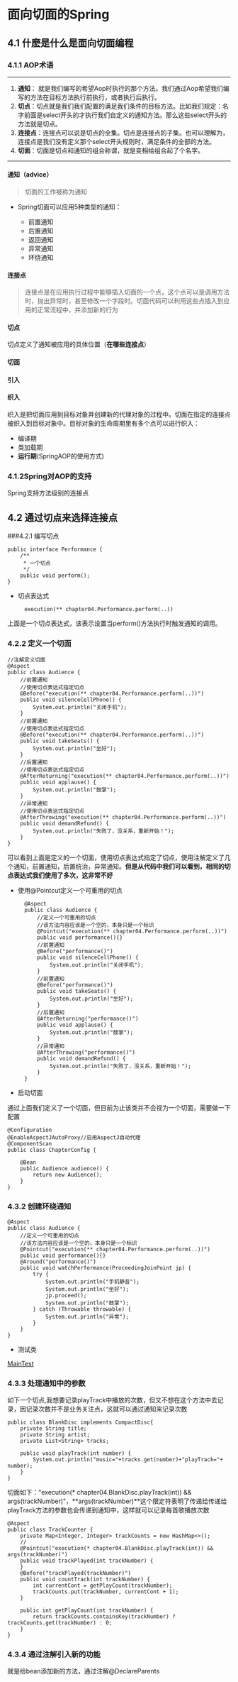 # 面向切面的Spring

## 4.1 什麽是什么是面向切面编程

### 4.1.1 AOP术语
------
1. **通知**： 就是我们编写的希望Aop时执行的那个方法。我们通过Aop希望我们编写的方法在目标方法执行前执行，或者执行后执行。
2. **切点**：切点就是我们我们配置的满足我们条件的目标方法。比如我们规定：名字前面是select开头的才执行我们自定义的通知方法。那么这些select开头的方法就是切点。
3. **连接点**：连接点可以说是切点的全集。切点是连接点的子集。也可以理解为，连接点是我们没有定义那个select开头规则时，满足条件的全部的方法。
4. **切面**：切面是切点和通知的组合称谓，就是变相给组合起了个名字。
 
------

#### 通知（advice）

> 切面的工作被称为通知

* Spring切面可以应用5种类型的通知：

	- 前置通知
	- 后置通知
	- 返回通知
	- 异常通知
	- 环绕通知

#### 连接点

> 连接点是在应用执行过程中能够插入切面的一个点，这个点可以是调用方法时，抛出异常时，甚至修改一个字段时。切面代码可以利用这些点插入到应用的正常流程中，并添加新的行为

#### 切点

切点定义了通知被应用的具体位置（**在哪些连接点**）

#### 切面

#### 引入



#### 织入

织入是把切面应用到目标对象并创建新的代理对象的过程中。切面在指定的连接点被织入到目标对象中。目标对象的生命周期里有多个点可以进行织入：

* 编译期
* 类加载期
* **运行期**(SpringAOP的使用方式)

### 4.1.2Spring对AOP的支持

Spring支持方法级别的连接点

## 4.2 通过切点来选择连接点

###4.2.1 编写切点

	public interface Performance {
	    /**
	     * 一个切点
	     */
	    public void perform();
	}

* 切点表达式

		execution(** chapter04.Performance.perform(..))

上面是一个切点表达式，该表示设置当perform()方法执行时触发通知的调用。

### 4.2.2 定义一个切面

	//注解定义切面
	@Aspect
	public class Audience {
	    //前置通知
	    //使用切点表达式指定切点
		@Before("execution(** chapter04.Performance.perform(..))")
	    public void silenceCellPhone() {
	        System.out.println("关闭手机");
	    }
	    //前置通知
	    //使用切点表达式指定切点
		@Before("execution(** chapter04.Performance.perform(..))")
	    public void takeSeats() {
	        System.out.println("坐好");
	    }
	    //后置通知
	    //使用切点表达式指定切点
		@AfterReturning("execution(** chapter04.Performance.perform(..))")
	    public void applause() {
	        System.out.println("鼓掌");
	    }
	    //异常通知
		//使用切点表达式指定切点
	    @AfterThrowing("execution(** chapter04.Performance.perform(..))")
	    public void demandRefund() {
	        System.out.println("失败了，没关系，重新开始！");
	    }
	}

可以看到上面是定义的一个切面，使用切点表达式指定了切点，使用注解定义了几个通知，前置通知，后置统治，异常通知。**但是从代码中我们可以看到，相同的切点表达式我们使用了多次，这非常不好**

* 使用@Pointcut定义一个可重用的切点

		@Aspect
		public class Audience {
		    //定义一个可重用的切点
		    //该方法内容应该是一个空的，本身只是一个标识
		    @Pointcut("execution(** chapter04.Performance.perform(..))")
		    public void performance(){}
		    //前置通知
		    @Before("performance()")
		    public void silenceCellPhone() {
		        System.out.println("关闭手机");
		    }
		    //前置通知
		    @Before("performance()")
		    public void takeSeats() {
		        System.out.println("坐好");
		    }
		    //后置通知
		    @AfterReturning("performance()")
		    public void applause() {
		        System.out.println("鼓掌");
		    }
		    //异常通知
		    @AfterThrowing("performance()")
		    public void demandRefund() {
		        System.out.println("失败了，没关系，重新开始！");
		    }
		}

* 启动切面

通过上面我们定义了一个切面，但目前为止该类并不会视为一个切面，需要做一下配置

	@Configuration
	@EnableAspectJAutoProxy//启用AspectJ自动代理
	@ComponentScan
	public class ChapterConfig {
	
	    @Bean
	    public Audience audience() {
	        return new Audience();
	    }
	}

### 4.3.2 创建环绕通知

	@Aspect
	public class Audience {
	    //定义一个可重用的切点
	    //该方法内容应该是一个空的，本身只是一个标识
	    @Pointcut("execution(** chapter04.Performance.perform(..))")
	    public void performance(){}
	    @Around("performance()")
	    public void watchPerformance(ProceedingJoinPoint jp) {
	        try {
	            System.out.println("手机静音");
	            System.out.println("坐好");
	            jp.proceed();
	            System.out.println("鼓掌");
	        } catch (Throwable throwable) {
	            System.out.println("异常");
	        }
	    }
	}

* 测试类

[MainTest](https://github.com/shanyao19940801/BookeNote/blob/master/SringInAction/springinaction/chapter02/src/main/java/chapter04/MainTest.java)

### 4.3.3 处理通知中的参数

如下一个切点,我想要记录playTrack中播放的次数，但又不想在这个方法中去记录，因记录次数并不是业务关注点，这就可以通过通知来记录次数

	public class BlankDisc implements CompactDisc{
	    private String title;
	    private String artist;
	    private List<String> tracks;
	
		public void playTrack(int number) {
		    System.out.println("music="+tracks.get(number)+"playTrack="+ number);
		}
	}


切面如下："execution(* chapter04.BlankDisc.playTrack(int)) && args(trackNumber)"，**args(trackNumber)**这个限定符表明了传递给传递给playTrack方法的参数也会传递到通知中，这样就可以记录每首歌播放次数

	@Aspect
	public class TrackCounter {
	    private Map<Integer, Integer> trackCounts = new HashMap<>();
		//
	    @Pointcut("execution(* chapter04.BlankDisc.playTrack(int)) && args(trackNumber)")
	    public void trackPlayed(int trackNumber) {
	    }
	    @Before("trackPlayed(trackNumber)")
	    public void countTrack(int trackNumber) {
	        int currentCont = getPlayCount(trackNumber);
	        trackCounts.put(trackNumber, currentCont + 1);
	    }
	
	    public int getPlayCount(int trackNumber) {
	        return trackCounts.containsKey(trackNumber) ? trackCounts.get(trackNumber) : 0;
	    }
	}

### 4.3.4 通过注解引入新的功能

就是给bean添加新的方法，通过注解@DeclareParents